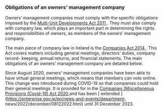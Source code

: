 ###  Obligations of an owners’ management company

Owners’ management companies must comply with the specific obligations imposed
by the [ Multi-Unit Developments Act 2011
](http://www.lawreform.ie/_fileupload/RevisedActs/WithAnnotations/HTML/en_act_2011_0002.htm)
. They must also comply with company law, which plays an important part in
determining the rights and responsibilities of owners, as members of the
owners’ management company.

The main piece of company law in Ireland is the [ Companies Act 2014
](http://www.irishstatutebook.ie/eli/2014/act/38/enacted/en/html) . This Act
covers matters including general meetings, directors’ duties, company record-
keeping, annual returns, and financial statements. The main obligations of an
owners’ management company are detailed below.

Since August 2020, owners’ management companies have been able to have virtual
general meetings, which means that members can vote online. This change was
introduced during COVID-19 so that companies could hold their general
meetings. It is provided for in the [ Companies (Miscellaneous Provisions
(Covid-19) Act 2020
](http://www.irishstatutebook.ie/eli/2020/act/9/enacted/en/html) and has been
[ extended ](https://enterprise.gov.ie/en/news-and-events/department-
news/2022/december/08122022.html) until 31 December 2023.
